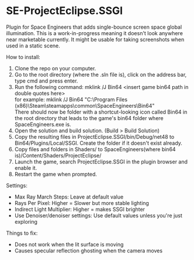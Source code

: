 # SE-ProjectEclipse.SSGI

Plugin for Space Engineers that adds single-bounce screen space global illumination.
This is a work-in-progress meaning it doesn't look anywhere near marketable currently.
It might be usable for taking screenshots when used in a static scene.

How to install:  
1. Clone the repo on your computer.
2. Go to the root directory (where the .sln file is), click on the address bar, type cmd and press enter.
3. Run the following command: mklink /J Bin64 \<insert game bin64 path in double quotes here\>  
for example: mklink /J Bin64 "C:\Program Files (x86)\Steam\steamapps\common\SpaceEngineers\Bin64"  
There should now be folder with a shortcut-looking icon called Bin64 in the root directory that leads to the game's bin64 folder where SpaceEngineers.exe is.
4. Open the solution and build solution. (Build > Build Solution)
5. Copy the resulting files in ProjectEclipse.SSGI/bin/Debug/net48 to Bin64/Plugins/Local/SSGI. Create the folder if it doesn't exist already.
6. Copy files and folders in Shaders/ to SpaceEngineers(where bin64 is)/Content/Shaders/ProjectEclipse/
7. Launch the game, search ProjectEclipse.SSGI in the plugin browser and enable it.
8. Restart the game when prompted.

Settings:
- Max Ray March Steps: Leave at default value
- Rays Per Pixel: Higher = Slower but more stable lighting
- Indirect Light Multiplier: Higher = makes SSGI brighter
- Use Denoiser/denoiser settings: Use default values unless you're just exploring

Things to fix:
- Does not work when the lit surface is moving
- Causes specular reflection ghosting when the camera moves
